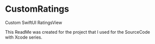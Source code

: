 # CustomRatings

Custom SwiftUI RatingsView

This ReadMe was created for the project that I used for the SourceCode with Xcode series.
